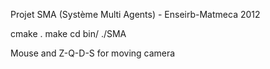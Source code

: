 Projet SMA (Système Multi Agents) - Enseirb-Matmeca 2012

cmake .
make
cd bin/
./SMA

Mouse and Z-Q-D-S for moving camera

